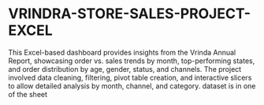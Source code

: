 # VRINDRA-STORE-SALES-PROJECT-EXCEL
This Excel-based dashboard provides insights from the Vrinda Annual Report, showcasing order vs. sales trends by month, top-performing states, and order distribution by age, gender, status, and channels. The project involved data cleaning, filtering, pivot table creation, and interactive slicers to allow detailed analysis by month, channel, and category.
dataset is in one of the sheet 

